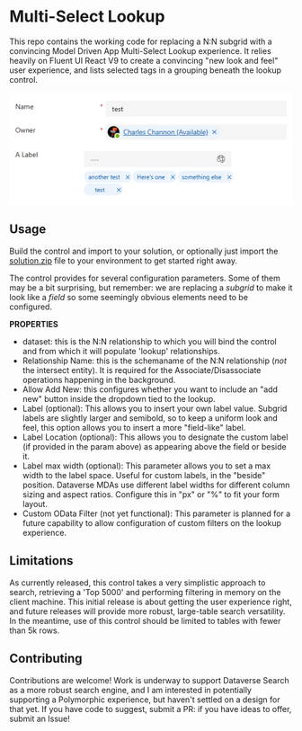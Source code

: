 # Multi-Select Lookup

This repo contains the working code for replacing a N:N subgrid with a convincing Model Driven App Multi-Select Lookup experience. It relies heavily on Fluent UI React V9 to create a convincing "new look and feel" user experience, and lists selected tags in a grouping beneath the lookup control.

![screenshot of the multiselect lookup, with five different related entities selected in one tag group](/images/MSL.png)

## Usage
Build the control and import to your solution, or optionally just import the [solution.zip](/Solution/Solution.zip) file to your environment to get started right away.

The control provides for several configuration parameters. Some of them may be a bit surprising, but remember: we are replacing a _subgrid_ to make it look like a _field_ so some seemingly obvious elements need to be configured.

**PROPERTIES**
- dataset: this is the N:N relationship to which you will bind the control and from which it will populate 'lookup' relationships.
- Relationship Name: this is the schemaname of the N:N relationship (_not_ the intersect entity). It is required for the Associate/Disassociate operations happening in the background.
- Allow Add New: this configures whether you want to include an "add new" button inside the dropdown tied to the lookup.
- Label (optional): This allows you to insert your own label value. Subgrid labels are slightly larger and semibold, so to keep a uniform look and feel, this option allows you to insert a more "field-like" label.
- Label Location (optional): This allows you to designate the custom label (if provided in the param above) as appearing above the field or beside it.
- Label max width (optional): This parameter allows you to set a max width to the label space. Useful for custom labels, in the "beside" position. Dataverse MDAs use different label widths for different column sizing and aspect ratios. Configure this in "px" or "%" to fit your form layout.
- Custom OData Filter (not yet functional): This parameter is planned for a future capability to allow configuration of custom filters on the lookup experience.

 ## Limitations
 As currently released, this control takes a very simplistic approach to search, retrieving a 'Top 5000' and performing filtering in memory on the client machine. This initial release is about getting the user experience right, and future releases will provide more robust, large-table search versatility. In the meantime, use of this control should be limited to tables with fewer than 5k rows.

 ## Contributing
 Contributions are welcome! Work is underway to support Dataverse Search as a more robust search engine, and I am interested in potentially supporting a Polymorphic experience, but haven't settled on a design for that yet. If you have code to suggest, submit a PR: if you have ideas to offer, submit an Issue!
